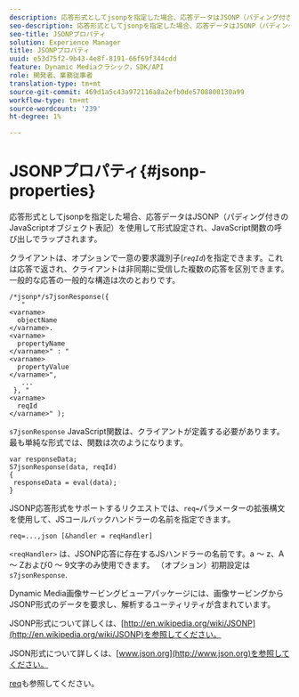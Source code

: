 ```yaml
---
description: 応答形式としてjsonpを指定した場合、応答データはJSONP（パディング付きのJavaScriptオブジェクト表記）を使用して形式設定され、JavaScript関数の呼び出しでラップされます。
seo-description: 応答形式としてjsonpを指定した場合、応答データはJSONP（パディング付きのJavaScriptオブジェクト表記）を使用して形式設定され、JavaScript関数の呼び出しでラップされます。
seo-title: JSONPプロパティ
solution: Experience Manager
title: JSONPプロパティ
uuid: e53d75f2-9b43-4e8f-8191-66f69f344cdd
feature: Dynamic Mediaクラシック，SDK/API
role: 開発者、業務従事者
translation-type: tm+mt
source-git-commit: 469d1a5c43a972116a8a2efb0de5708800130a99
workflow-type: tm+mt
source-wordcount: '239'
ht-degree: 1%

---
```



# JSONPプロパティ{#jsonp-properties}

応答形式としてjsonpを指定した場合、応答データはJSONP（パディング付きのJavaScriptオブジェクト表記）を使用して形式設定され、JavaScript関数の呼び出しでラップされます。

クライアントは、オプションで一意の要求識別子(*`reqId`*)を指定できます。これは応答で返され、クライアントは非同期に受信した複数の応答を区別できます。 一般的な応答の一般的な構造は次のとおりです。

```
/*jsonp*/s7jsonResponse({ 
   " 
<varname>
  objectName 
</varname>. 
<varname>
  propertyName 
</varname>" : " 
<varname>
  propertyValue 
</varname>", 
   ... 
 }, " 
<varname>
  reqId 
</varname>" );
```

`s7jsonResponse` JavaScript関数は、クライアントが定義する必要があります。 最も単純な形式では、関数は次のようになります。

```
var responseData; 
S7jsonResponse(data, reqId) 
{ 
 responseData = eval(data); 
}
```

JSONP応答形式をサポートするリクエストでは、`req=`パラメーターの拡張構文を使用して、JSコールバックハンドラーの名前を指定できます。

`req=...,json [&handler = reqHandler]`

`<reqHandler>` は、JSONP応答に存在するJSハンドラーの名前です。a ～ z、A ～ Zおよび0 ～ 9文字のみ使用できます。 （オプション）初期設定は `s7jsonResponse`.

Dynamic Media画像サービングビューアパッケージには、画像サービングからJSONP形式のデータを要求し、解析するユーティリティが含まれています。

JSONP形式について詳しくは、[http://en.wikipedia.org/wiki/JSONP](http://en.wikipedia.org/wiki/JSONP)を参照してください。

JSON形式について詳しくは、[www.json.org](http://www.json.org)を参照してください。

[req](../../../../../../is-api/http-ref/image-serving-api-ref/c-http-protocol-reference/c-command-reference/r-req/r-req.md#reference-907cdb4a97034db7ad94695f25552e76)も参照してください。
